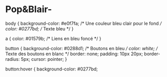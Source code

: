# Pop&Blair-
body {
  background-color: #e0f7fa; /* Une couleur bleu clair pour le fond */
  color: #0277bd; /* Texte bleu */
}

a {
  color: #01579b; /* Liens en bleu foncé */
}

button {
  background-color: #0288d1; /* Boutons en bleu */
  color: white; /* Texte des boutons en blanc */
  border: none;
  padding: 10px 20px;
  border-radius: 5px;
  cursor: pointer;
}

button:hover {
  background-color: #0277bd; 
